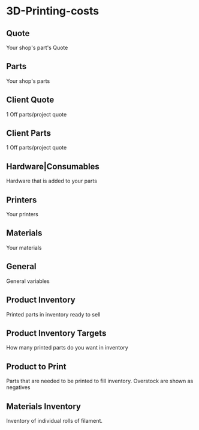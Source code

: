 # 3D-Printing-costs
## Quote
Your shop's part's Quote

## Parts
Your shop's parts

## Client Quote
1 Off parts/project quote

## Client Parts
1 Off parts/project quote

## Hardware|Consumables
Hardware that is added to your parts

## Printers
Your printers

## Materials
Your materials

## General
General variables

## Product Inventory
Printed parts in inventory ready to sell

## Product Inventory Targets
How many printed parts do you want in inventory

## Product to Print
Parts that are needed to be printed to fill inventory.
Overstock are shown as negatives

## Materials Inventory
Inventory of individual rolls of filament.
